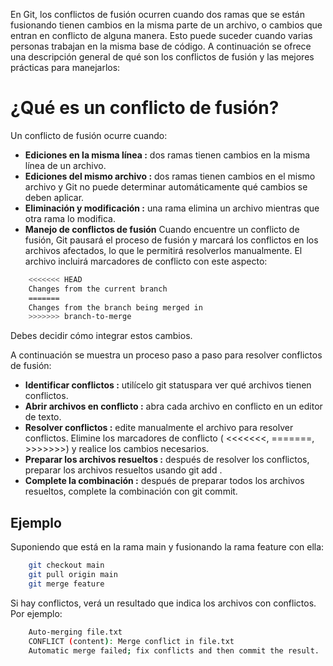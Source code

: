 
En Git, los conflictos de fusión ocurren cuando dos ramas que se están fusionando tienen cambios en la misma parte de un archivo, o cambios que entran en conflicto de alguna manera. Esto puede suceder cuando varias personas trabajan en la misma base de código. A continuación se ofrece una descripción general de qué son los conflictos de fusión y las mejores prácticas para manejarlos:

# ¿Qué es un conflicto de fusión?
Un conflicto de fusión ocurre cuando:

* **Ediciones en la misma línea :** dos ramas tienen cambios en la misma línea de un archivo.
* **Ediciones del mismo archivo :** dos ramas tienen cambios en el mismo archivo y Git no puede determinar automáticamente qué cambios se deben aplicar.
* **Eliminación y modificación :** una rama elimina un archivo mientras que otra rama lo modifica.
* **Manejo de conflictos de fusión**
Cuando encuentre un conflicto de fusión, Git pausará el proceso de fusión y marcará los conflictos en los archivos afectados, lo que le permitirá resolverlos manualmente. El archivo incluirá marcadores de conflicto con este aspecto:


```sh
    <<<<<<< HEAD
    Changes from the current branch
    =======
    Changes from the branch being merged in
    >>>>>>> branch-to-merge
```
Debes decidir cómo integrar estos cambios.

A continuación se muestra un proceso paso a paso para resolver conflictos de fusión:

* **Identificar conflictos :** utilícelo git statuspara ver qué archivos tienen conflictos.
* **Abrir archivos en conflicto :** abra cada archivo en conflicto en un editor de texto.
* **Resolver conflictos :** edite manualmente el archivo para resolver conflictos. Elimine los marcadores de conflicto ( <<<<<<<, =======, >>>>>>>) y realice los cambios necesarios.
* **Preparar los archivos resueltos :** después de resolver los conflictos, preparar los archivos resueltos usando git add <file>.
* **Complete la combinación :** después de preparar todos los archivos resueltos, complete la combinación con git commit.
## Ejemplo
Suponiendo que está en la rama main y fusionando la rama feature con ella:
```sh
    git checkout main
    git pull origin main
    git merge feature
```
Si hay conflictos, verá un resultado que indica los archivos con conflictos. Por ejemplo:
```sh
    Auto-merging file.txt
    CONFLICT (content): Merge conflict in file.txt
    Automatic merge failed; fix conflicts and then commit the result.
```
